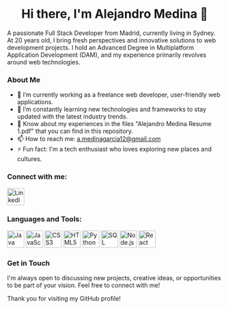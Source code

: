 <h1 align="center" font-weight="bold">Hi there, I'm Alejandro Medina 👋</h1>

A passionate Full Stack Developer from Madrid, currently living in Sydney. At 20 years old, I bring fresh perspectives and innovative solutions to web development projects. I hold an Advanced Degree in Multiplatform Application Development (DAM), and my experience primarily revolves around web technologies.

### About Me
- 🔭 I’m currently working as a freelance web developer, user-friendly web applications.
- 🌱 I’m constantly learning new technologies and frameworks to stay updated with the latest industry trends.
- 📄 Know about my experiences in the files "Alejandro Medina Resume 1.pdf" that you can find in this repository.
- 📫 How to reach me: [a.medinagarcia12@gmail.com](mailto:a.medinagarcia12@gmail.com)
- ⚡ Fun fact: I'm a tech enthusiast who loves exploring new places and cultures.

### Connect with me:
<p align="left">
  <a href="https://www.linkedin.com/in/alejandro-medina-garc%C3%ADa-234b97240/">
    <img src="https://img.icons8.com/color/48/000000/linkedin.png" alt="LinkedIn" height="40" width="40">
  </a>
</p>

### Languages and Tools:
<p align="left">
  <img src="https://img.icons8.com/color/48/000000/java-coffee-cup-logo.png" alt="Java" height="40" width="40">
  <img src="https://img.icons8.com/color/48/000000/javascript.png" alt="JavaScript" height="40" width="40">
  <img src="https://img.icons8.com/color/48/000000/css3.png" alt="CSS3" height="40" width="40">
  <img src="https://img.icons8.com/color/48/000000/html-5.png" alt="HTML5" height="40" width="40">
  <img src="https://img.icons8.com/color/48/000000/python.png" alt="Python" height="40" width="40">
  <img src="https://img.icons8.com/ios-filled/50/000000/sql.png" alt="SQL" height="40" width="40">
  <img src="https://img.icons8.com/color/48/000000/nodejs.png" alt="Node.js" height="40" width="40">
  <img src="https://img.icons8.com/color/48/000000/react-native.png" alt="React" height="40" width="40">
</p>

### Get in Touch
I'm always open to discussing new projects, creative ideas, or opportunities to be part of your vision. Feel free to connect with me!

Thank you for visiting my GitHub profile!
